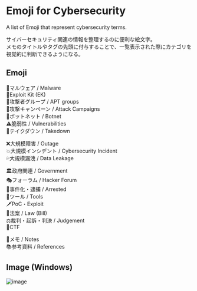 # Emoji for Cybersecurity
A list of Emoji that represent cybersecurity terms.

サイバーセキュリティ関連の情報を整理するのに便利な絵文字。  
メモのタイトルやタグの先頭に付与することで、一覧表示された際にカテゴリを視覚的に判断できるようになる。
  
## Emoji
🎃マルウェア / Malware  
🧨Exploit Kit (EK)  
🤡攻撃者グループ / APT groups  
📢攻撃キャンペーン / Attack Campaigns   
🌌ボットネット / Botnet  
⚠脆弱性 / Vulnerabilities  
👮テイクダウン / Takedown  
  
❌大規模障害 / Outage   
💥大規模インシデント / Cybersecurity Incident  
💦大規模漏洩 / Data Leakage  
  
🏛政府関連 / Government  
🎭フォーラム / Hacker Forum  
🚨事件化・逮捕 / Arrested   
🧰ツール / Tools  
🗡PoC・Exploit  
📘法案 / Law (Bill)  
⚖裁判・起訴・判決 / Judgement   
🚩CTF  

📑メモ / Notes    
📚参考資料 / References  


## Image (Windows)
![image](https://user-images.githubusercontent.com/37587727/118362888-a4eec780-b5cc-11eb-80dc-81f020c3fe20.png)
